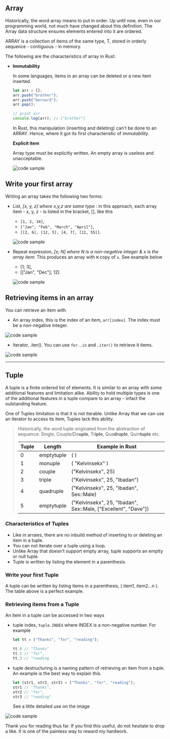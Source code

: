 ## Array

Historically, the word array means to put in order. Up until now, even in our programming world, not much have changed about this definition. The Array data structure ensures elements entered into it are ordered.

ARRAY is a collection of items of the same type, T, stored in orderly sequence - contiguous - in memory.

The following are the characteristics of array in Rust:

- **Immutability**

  In some languages, items in an array can be deleted or a new item inserted.

  ```js
  let arr = [];
  arr.push("brother");
  arr.push("bernard");
  arr.pop();

  // print arr
  console.log(arr); // ["brother"]
  ```

  In Rust, this manipulation (inserting and deleting) can't be done to an ARRAY. Hence, where it got its first characteristic of _immutability_.

  **Explicit item**

  Array type must be explicitly written. An empty array is useless and unacceptable.

  ![code sample](./Screenshot3EmptyArr.png)

## Write your first array

Writing an array takes the following two forms:

- List, _[x, y, z] where x,y,z are same type_ : in this approach, each array item - x, y, z - is listed in the bracket, [], like this

  - `[1, 2, 34]`,
  - `["Jan", "Feb", "March", "April"]`,
  - `[[2, 6], [12, 5], [4, 7], [11, 55]]`.

  ![code sample](./ScreenshotList1.png)

- Repeat expression, _[x; N] where N is a non-negative integer & x is the array item_: This produces an array with `N` copy of `x`. See example below

  - [1; 3],
  - [["Jan", "Dec"]; 12]

  ![code sample](./ScreenshotRepeat2.png)

## Retrieving items in an array

You can retrieve an item with

- An array index, this is the index of an item, `arr[index]`. The index must be a non-negative integer.

![code sample](./ScreenshotIndex4.png)

- Iterator, .iter(). You can use `for..in` and `.iter()` to retrieve it items.

![code sample](./ScreenshotIter.png)

---

## Tuple

A tuple is a finite ordered list of elements. It is similar to an array with some additional features and limitation alike. Ability to hold multiple types is one of the additional features in a tuple compare to an array - infact the outstanding feature.

One of Tuples limitation is that it is not iterable. Unlike Array that we can use an iterator to access its item, Tuples lack this ability.

> Historically, the word tuple originated from the abstraction of sequence: Single, Couple/Do**uple**, Tr**iple**, Qua**druple**, Quin**tuple** etc.
>
> | Tuple | Length     | Example in Rust                                                |
> | ----- | ---------- | -------------------------------------------------------------- |
> | 0     | emptytuple | ( )                                                            |
> | 1     | monuple    | ( "Kelvinsekx" )                                               |
> | 2     | couple     | ("Kelvinsekx", 25)                                             |
> | 3     | triple     | ("Kelvinsekx", 25, "Ibadan")                                   |
> | 4     | quadruple  | ("Kelvinsekx", 25, "Ibadan", Sex::Male)                        |
> | 5     | emptytuple | ("Kelvinsekx", 25, "Ibadan", Sex::Male, ["Excellent", "Dave"]) |

### Characteristics of Tuples

- Like in arraies, there are no inbuild method of inserting to or deleting an item in a tuple.
- You can not iterate over a tuple using a loop.
- Unlike Array that doesn't support empty array, tuple supports an emplty or null tuple.
- Tuple is written by listing the element in a parenthesis.

### Write your first Tuple

A tuple can be written by listing items in a parenthesis, ( item1, item2...n ). The table above is a perfect example.

### Retrieving items from a Tuple

An item in a tuple can be accessed in two ways

- tuple index, `tuple.INDEX` where INDEX is a non-negative number. For example

  ```rust
  let tt = ("Thanks", "for", "reading");

  tt.0 // "Thanks"
  tt.1 // "for",
  tt.3 // "reading
  ```

- tuple destructuring is a naming pattern of retrieving an item from a tuple. An example is the best way to explain this.
  ```rust
  let (str1, str2, str3) = ("Thanks", "for", "reading");
  str1 // "Thanks",
  str2 // "for",
  str3 // "reading"
  ```
  See a little detailed use on the image

![code sample](./ScreenshotTuple1Destr.png)

Thank you for reading thus far. If you find this useful, do not hesitate to drop a like. It is one of the painless way to reward my hardwork.
